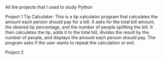 All the projects that I used to study Python

Project 1
Tip Calculator:
This is a tip calculator program that calculates the amount each person should pay for a bill. It asks for the total bill amount, the desired tip percentage, and the number of people splitting the bill. It then calculates the tip, adds it to the total bill, divides the result by the number of people, and displays the amount each person should pay. The program asks if the user wants to repeat the calculation or exit.

Project 2
